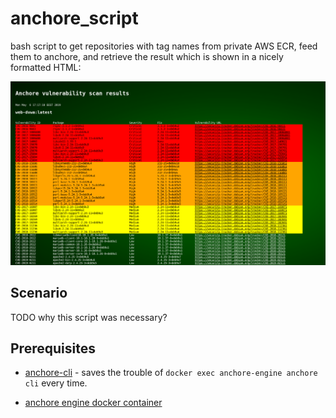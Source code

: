 # anchore_script

bash script to get repositories with tag names from private AWS ECR, feed them to anchore, and retrieve the result which is shown in a nicely formatted HTML:

![Example screenshot](https://github.com/akerge/anchore_script/raw/master/img/anch_script.png "Example screenshot")

## Scenario
TODO why this script was necessary?

## Prerequisites

* [anchore-cli](https://github.com/anchore/anchore-cli) - saves the trouble of `docker exec anchore-engine anchore cli` every time.

* [anchore engine docker container](https://hub.docker.com/r/anchore/anchore-engine/)

